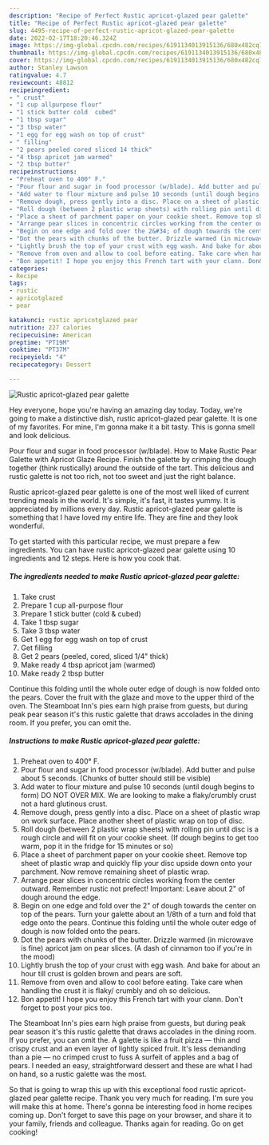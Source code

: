 ```yaml
---
description: "Recipe of Perfect Rustic apricot-glazed pear galette"
title: "Recipe of Perfect Rustic apricot-glazed pear galette"
slug: 4495-recipe-of-perfect-rustic-apricot-glazed-pear-galette
date: 2022-02-17T18:20:46.324Z
image: https://img-global.cpcdn.com/recipes/6191134013915136/680x482cq70/rustic-apricot-glazed-pear-galette-recipe-main-photo.jpg
thumbnail: https://img-global.cpcdn.com/recipes/6191134013915136/680x482cq70/rustic-apricot-glazed-pear-galette-recipe-main-photo.jpg
cover: https://img-global.cpcdn.com/recipes/6191134013915136/680x482cq70/rustic-apricot-glazed-pear-galette-recipe-main-photo.jpg
author: Stanley Lawson
ratingvalue: 4.7
reviewcount: 48812
recipeingredient:
- " crust"
- "1 cup allpurpose flour"
- "1 stick butter cold  cubed"
- "1 tbsp sugar"
- "3 tbsp water"
- "1 egg for egg wash on top of crust"
- " filling"
- "2 pears peeled cored sliced 14 thick"
- "4 tbsp apricot jam warmed"
- "2 tbsp butter"
recipeinstructions:
- "Preheat oven to 400° F."
- "Pour flour and sugar in food processor (w/blade). Add butter and pulse about 5 seconds. (Chunks of butter should still be visible)"
- "Add water to flour mixture and pulse 10 seconds (until dough begins to form) DO NOT OVER MIX. We are looking to make a flaky/crumbly crust not a hard glutinous crust."
- "Remove dough, press gently into a disc. Place on a sheet of plastic wrap on work surface. Place another sheet of plastic wrap on top of disc."
- "Roll dough (between 2 plastic wrap sheets) with rolling pin until disc is a rough circle and will fit on your cookie sheet. (If dough begins to get too warm, pop it in the fridge for 15 minutes or so)"
- "Place a sheet of parchment paper on your cookie sheet. Remove top sheet of plastic wrap and quickly flip your disc upside down onto your parchment. Now remove remaining sheet of plastic wrap."
- "Arrange pear slices in concentric circles working from the center outward. Remember rustic not prefect! Important: Leave about 2&#34; of dough around the edge."
- "Begin on one edge and fold over the 2&#34; of dough towards the center on top of the pears. Turn your galette about an 1/8th of a turn and fold that edge onto the pears. Continue this folding until the whole outer edge of dough is now folded onto the pears."
- "Dot the pears with chunks of the butter. Drizzle warmed (in microwave is fine) apricot jam on pear slices. (A dash of cinnamon too if you&#39;re in the mood)"
- "Lightly brush the top of your crust with egg wash. And bake for about an hour till crust is golden brown and pears are soft."
- "Remove from oven and allow to cool before eating. Take care when handling the crust it is flaky/ crumbly and oh so delicious."
- "Bon appetit! I hope you enjoy this French tart with your clann. Don&#39;t forget to post your pics too."
categories:
- Recipe
tags:
- rustic
- apricotglazed
- pear

katakunci: rustic apricotglazed pear 
nutrition: 227 calories
recipecuisine: American
preptime: "PT19M"
cooktime: "PT37M"
recipeyield: "4"
recipecategory: Dessert

---
```



![Rustic apricot-glazed pear galette](https://img-global.cpcdn.com/recipes/6191134013915136/680x482cq70/rustic-apricot-glazed-pear-galette-recipe-main-photo.jpg)

Hey everyone, hope you're having an amazing day today. Today, we're going to make a distinctive dish, rustic apricot-glazed pear galette. It is one of my favorites. For mine, I'm gonna make it a bit tasty. This is gonna smell and look delicious.

Pour flour and sugar in food processor (w/blade). How to Make Rustic Pear Galette with Apricot Glaze Recipe. Finish the galette by crimping the dough together (think rustically) around the outside of the tart. This delicious and rustic galette is not too rich, not too sweet and just the right balance.

Rustic apricot-glazed pear galette is one of the most well liked of current trending meals in the world. It's simple, it's fast, it tastes yummy. It is appreciated by millions every day. Rustic apricot-glazed pear galette is something that I have loved my entire life. They are fine and they look wonderful.


To get started with this particular recipe, we must prepare a few ingredients. You can have rustic apricot-glazed pear galette using 10 ingredients and 12 steps. Here is how you cook that.

<!--inarticleads1-->

##### The ingredients needed to make Rustic apricot-glazed pear galette:

1. Take  crust
1. Prepare 1 cup all-purpose flour
1. Prepare 1 stick butter (cold &amp; cubed)
1. Take 1 tbsp sugar
1. Take 3 tbsp water
1. Get 1 egg for egg wash on top of crust
1. Get  filling
1. Get 2 pears (peeled, cored, sliced 1/4&#34; thick)
1. Make ready 4 tbsp apricot jam (warmed)
1. Make ready 2 tbsp butter


Continue this folding until the whole outer edge of dough is now folded onto the pears. Cover the fruit with the glaze and move to the upper third of the oven. The Steamboat Inn&#39;s pies earn high praise from guests, but during peak pear season it&#39;s this rustic galette that draws accolades in the dining room. If you prefer, you can omit the. 

<!--inarticleads2-->

##### Instructions to make Rustic apricot-glazed pear galette:

1. Preheat oven to 400° F.
1. Pour flour and sugar in food processor (w/blade). Add butter and pulse about 5 seconds. (Chunks of butter should still be visible)
1. Add water to flour mixture and pulse 10 seconds (until dough begins to form) DO NOT OVER MIX. We are looking to make a flaky/crumbly crust not a hard glutinous crust.
1. Remove dough, press gently into a disc. Place on a sheet of plastic wrap on work surface. Place another sheet of plastic wrap on top of disc.
1. Roll dough (between 2 plastic wrap sheets) with rolling pin until disc is a rough circle and will fit on your cookie sheet. (If dough begins to get too warm, pop it in the fridge for 15 minutes or so)
1. Place a sheet of parchment paper on your cookie sheet. Remove top sheet of plastic wrap and quickly flip your disc upside down onto your parchment. Now remove remaining sheet of plastic wrap.
1. Arrange pear slices in concentric circles working from the center outward. Remember rustic not prefect! Important: Leave about 2&#34; of dough around the edge.
1. Begin on one edge and fold over the 2&#34; of dough towards the center on top of the pears. Turn your galette about an 1/8th of a turn and fold that edge onto the pears. Continue this folding until the whole outer edge of dough is now folded onto the pears.
1. Dot the pears with chunks of the butter. Drizzle warmed (in microwave is fine) apricot jam on pear slices. (A dash of cinnamon too if you&#39;re in the mood)
1. Lightly brush the top of your crust with egg wash. And bake for about an hour till crust is golden brown and pears are soft.
1. Remove from oven and allow to cool before eating. Take care when handling the crust it is flaky/ crumbly and oh so delicious.
1. Bon appetit! I hope you enjoy this French tart with your clann. Don&#39;t forget to post your pics too.


The Steamboat Inn&#39;s pies earn high praise from guests, but during peak pear season it&#39;s this rustic galette that draws accolades in the dining room. If you prefer, you can omit the. A galette is like a fruit pizza — thin and crispy crust and an even layer of lightly spiced fruit. It&#39;s less demanding than a pie — no crimped crust to fuss A surfeit of apples and a bag of pears. I needed an easy, straightforward dessert and these are what I had on hand, so a rustic galette was the most. 

So that is going to wrap this up with this exceptional food rustic apricot-glazed pear galette recipe. Thank you very much for reading. I'm sure you will make this at home. There's gonna be interesting food in home recipes coming up. Don't forget to save this page on your browser, and share it to your family, friends and colleague. Thanks again for reading. Go on get cooking!
